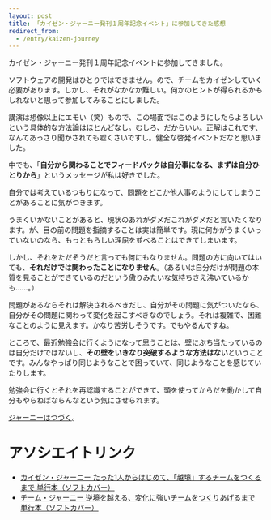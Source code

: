 ```yaml
---
layout: post
title: 「カイゼン・ジャーニー発刊１周年記念イベント」に参加してきた感想
redirect_from:
  - /entry/kaizen-journey
---
```


カイゼン・ジャーニー発刊１周年記念イベントに参加してきました。

ソフトウェアの開発はひとりではできません。ので、チームをカイゼンしていく必要があります。しかし、それがなかなか難しい。何かのヒントが得られるかもしれないと思って参加してみることにしました。

講演は想像以上にエモい（笑）もので、この場面ではこのようにしたらよろしいという具体的な方法論はほとんどなし。むしろ、だからいい。正解はこれです、なんてあっさり聞かされても嘘くさいですし。健全な啓発イベントだなと思いました。

中でも、「**自分から関わることでフィードバックは自分事になる、まずは自分ひとりから**」というメッセージが私は好きでした。

自分では考えているつもりになって、問題をどこか他人事のようにしてしまうことがあることに気がつきます。

うまくいかないことがあると、現状のあれがダメだこれがダメだと言いたくなります。が、目の前の問題を指摘することは実は簡単です。現に何かがうまくいっていないのなら、もっともらしい理屈を並べることはできてしまいます。

しかし、それをただそうだと言っても何にもなりません。問題の方に向いてはいても、**それだけでは関わったことになりません**。（あるいは自分だけが問題の本質を見ることができているのだという傲りみたいな気持ちさえ沸いているかも……。）

問題があるならそれは解決されるべきだし、自分がその問題に気がついたなら、自分がその問題に関わって変化を起こすべきなのでしょう。それは複雑で、困難なことのように見えます。かなり苦労しそうです。でもやるんですね。

ところで、最近勉強会に行くようになって思うことは、壁にぶち当たっているのは自分だけではないし、**その壁をいきなり突破するような方法はない**ということです。みんなやっぱり同じようなことで困っていて、同じようなことを感じていたりします。

勉強会に行くとそれを再認識することができて、頭を使ってからだを動かして自分もやらねばならんなという気にさせられます。

[ジャーニーはつづく](./kaizen-journey-review)。

# アソシエイトリンク

- [カイゼン・ジャーニー たった1人からはじめて、「越境」するチームをつくるまで 単行本（ソフトカバー）](https://www.amazon.co.jp/%E3%82%AB%E3%82%A4%E3%82%BC%E3%83%B3%E3%83%BB%E3%82%B8%E3%83%A3%E3%83%BC%E3%83%8B%E3%83%BC-%E3%81%9F%E3%81%A3%E3%81%9F1%E4%BA%BA%E3%81%8B%E3%82%89%E3%81%AF%E3%81%98%E3%82%81%E3%81%A6%E3%80%81%E3%80%8C%E8%B6%8A%E5%A2%83%E3%80%8D%E3%81%99%E3%82%8B%E3%83%81%E3%83%BC%E3%83%A0%E3%82%92%E3%81%A4%E3%81%8F%E3%82%8B%E3%81%BE%E3%81%A7-%E5%B8%82%E8%B0%B7-%E8%81%A1%E5%95%93/dp/4798153346?__mk_ja_JP=%E3%82%AB%E3%82%BF%E3%82%AB%E3%83%8A&crid=1RXQ617QIMDU&dib=eyJ2IjoiMSJ9.acOZI237TYK7CHwtyVl4Tg.IzxTybNn4H_xuzuakKWjfu9th0YG5VOpuVPnNZXt9Ek&dib_tag=se&keywords=4798153346&qid=1705678476&sprefix=4873118484%2Caps%2C186&sr=8-1&linkCode=ll1&tag=fukuchiharuki-22&linkId=4ecbf978b1dd85a5c5591b96f124e808&language=ja_JP&ref_=as_li_ss_tl)
- [チーム・ジャーニー 逆境を越える、変化に強いチームをつくりあげるまで 単行本（ソフトカバー）](https://www.amazon.co.jp/%E3%83%81%E3%83%BC%E3%83%A0%E3%83%BB%E3%82%B8%E3%83%A3%E3%83%BC%E3%83%8B%E3%83%BC-%E9%80%86%E5%A2%83%E3%82%92%E8%B6%8A%E3%81%88%E3%82%8B%E3%80%81%E5%A4%89%E5%8C%96%E3%81%AB%E5%BC%B7%E3%81%84%E3%83%81%E3%83%BC%E3%83%A0%E3%82%92%E3%81%A4%E3%81%8F%E3%82%8A%E3%81%82%E3%81%92%E3%82%8B%E3%81%BE%E3%81%A7-%E5%B8%82%E8%B0%B7-%E8%81%A1%E5%95%93/dp/4798163635?__mk_ja_JP=%E3%82%AB%E3%82%BF%E3%82%AB%E3%83%8A&crid=2NNSL37LDM409&dib=eyJ2IjoiMSJ9.BlzN_kOvSBB5-trqCZLGZQ.PLb6krcj60VM6QMlz2yUmKJPYaoTN0Ghe-F8NHm_j4A&dib_tag=se&keywords=4798163635&qid=1705678529&sprefix=4798163635%2Caps%2C171&sr=8-1&linkCode=ll1&tag=fukuchiharuki-22&linkId=b25a919ece2224f96dc538ad10e21ff3&language=ja_JP&ref_=as_li_ss_tl)
